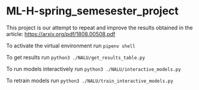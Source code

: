 # ML-H-spring_semesester_project
This project is our attempt to repeat and improve the results obtained in the article: https://arxiv.org/pdf/1808.00508.pdf

To activate the virtual environment run
`pipenv shell`

To get results run
`python3 ./NALU/get_results_table.py`

To run models interactively run 
`python3 ./NALU/interactive_models.py`

To retrain models run
`python3 ./NALU/train_interactive_models.py`
